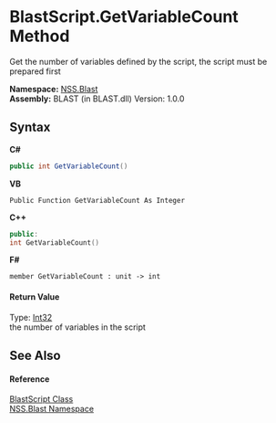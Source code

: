 # BlastScript.GetVariableCount Method 
 

Get the number of variables defined by the script, the script must be prepared first

**Namespace:**&nbsp;<a href="88b55311-4a89-0894-e27a-e157e443c7f7">NSS.Blast</a><br />**Assembly:**&nbsp;BLAST (in BLAST.dll) Version: 1.0.0

## Syntax

**C#**<br />
``` C#
public int GetVariableCount()
```

**VB**<br />
``` VB
Public Function GetVariableCount As Integer
```

**C++**<br />
``` C++
public:
int GetVariableCount()
```

**F#**<br />
``` F#
member GetVariableCount : unit -> int 

```


#### Return Value
Type: <a href="https://docs.microsoft.com/dotnet/api/system.int32" target="_blank" rel="noopener noreferrer">Int32</a><br />the number of variables in the script

## See Also


#### Reference
<a href="701ebde6-515e-1fd5-a11a-526716112a12">BlastScript Class</a><br /><a href="88b55311-4a89-0894-e27a-e157e443c7f7">NSS.Blast Namespace</a><br />